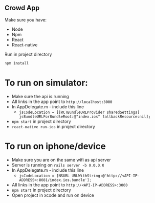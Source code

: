 ## Crowd App

Make sure you have:

* Node
* Npm
* React
* React-native

Run in project directory
```sh
npm install
```

# To run on simulator:

* Make sure the api is running
* All links in the app point to `http://localhost:3000`
* In AppDelegate.m - include this line
    -   `jsCodeLocation = [[RCTBundleURLProvider sharedSettings] jsBundleURLForBundleRoot:@"index.ios" fallbackResource:nil];`
* `npm start` in project directory
* `react-native run-ios` in project directory

# To run on iphone/device

* Make sure you are on the same wifi as api server
* Server is running on `rails server -b 0.0.0.0`
* In AppDelegate.m - include this line
    - `jsCodeLocation = [NSURL URLWithString:@'http://<API-IP-ADDRESS>:8081/index.ios.bundle'];`
* All links in the app point to `http://<API-IP-ADDRESS>:3000`
* `npm start` in project directory
* Open project in xcode and run on device
